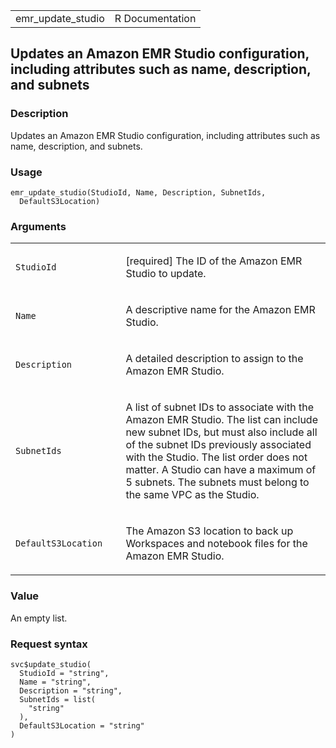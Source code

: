 <table style="width: 100%;">
<tbody>
<tr class="odd">
<td>emr_update_studio</td>
<td style="text-align: right;">R Documentation</td>
</tr>
</tbody>
</table>

## Updates an Amazon EMR Studio configuration, including attributes such as name, description, and subnets

### Description

Updates an Amazon EMR Studio configuration, including attributes such as
name, description, and subnets.

### Usage

    emr_update_studio(StudioId, Name, Description, SubnetIds,
      DefaultS3Location)

### Arguments

<table>
<colgroup>
<col style="width: 35%" />
<col style="width: 65%" />
</colgroup>
<tbody>
<tr class="odd">
<td><code id="emr_update_studio_:_StudioId">StudioId</code></td>
<td><p>[required] The ID of the Amazon EMR Studio to update.</p></td>
</tr>
<tr class="even">
<td><code id="emr_update_studio_:_Name">Name</code></td>
<td><p>A descriptive name for the Amazon EMR Studio.</p></td>
</tr>
<tr class="odd">
<td><code id="emr_update_studio_:_Description">Description</code></td>
<td><p>A detailed description to assign to the Amazon EMR
Studio.</p></td>
</tr>
<tr class="even">
<td><code id="emr_update_studio_:_SubnetIds">SubnetIds</code></td>
<td><p>A list of subnet IDs to associate with the Amazon EMR Studio. The
list can include new subnet IDs, but must also include all of the subnet
IDs previously associated with the Studio. The list order does not
matter. A Studio can have a maximum of 5 subnets. The subnets must
belong to the same VPC as the Studio.</p></td>
</tr>
<tr class="odd">
<td><code
id="emr_update_studio_:_DefaultS3Location">DefaultS3Location</code></td>
<td><p>The Amazon S3 location to back up Workspaces and notebook files
for the Amazon EMR Studio.</p></td>
</tr>
</tbody>
</table>

### Value

An empty list.

### Request syntax

    svc$update_studio(
      StudioId = "string",
      Name = "string",
      Description = "string",
      SubnetIds = list(
        "string"
      ),
      DefaultS3Location = "string"
    )
